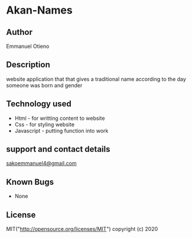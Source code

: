# Akan-Names
## Author

Emmanuel Otieno

## Description
website application that that gives a traditional name according to the day someone was born and gender

## Technology used
* Html - for writting  content to website
* Css - for styling website
* Javascript - putting function into work

## support and contact details
sakoemmanuel4@gmail.com

##  Known Bugs 
* None

## License
MIT("http://opensource.org/licenses/MIT")
copyright (c) 2020